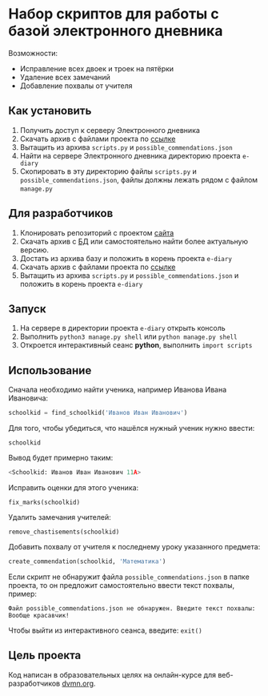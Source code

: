 # Набор скриптов для работы с базой электронного дневника

Возможности:
- Исправление всех двоек и троек на пятёрки
- Удаление всех замечаний
- Добавление похвалы от учителя

## Как установить

1. Получить доступ к серверу Электронного дневника
2. Скачать архив с файлами проекта по [ссылке](https://github.com/gertberd/dvmn_django_orm_3/archive/master.zip)
3. Вытащить из архива `scripts.py` и `possible_commendations.json`
4. Найти на сервере Электронного дневника директорию проекта `e-diary`
5. Скопировать в эту директорию файлы `scripts.py` и `possible_commendations.json`, файлы должны лежать рядом с файлом `manage.py`

## Для разработчиков

1. Клонировать репозиторий с проектом [сайта](https://github.com/devmanorg/e-diary)
2. Скачать архив с [БД](https://dvmn.org/filer/canonical/1562234129/166/) или самостоятельно найти более актуальную версию.
3. Достать из архива базу и положить в корень проекта `e-diary`
4. Скачать архив с файлами проекта по [ссылке](https://github.com/gertberd/dvmn_django_orm_3/archive/master.zip)
5. Вытащить из архива `scripts.py` и `possible_commendations.json` и положить в корень проекта `e-diary`

## Запуск

1. На сервере в директории проекта `e-diary` открыть консоль
2. Выполнить `python3 manage.py shell` или `python manage.py shell`
3. Откроется интерактивный сеанс **python**, выполнить `import scripts`

## Использование
Сначала необходимо найти ученика, например Иванова Ивана Ивановича:
```python
schoolkid = find_schoolkid('Иванов Иван Иванович')
```
Для того, чтобы убедиться, что нашёлся нужный ученик нужно ввести:
```
schoolkid
```
Вывод будет примерно таким:
```python
<Schoolkid: Иванов Иван Иванович 11А>
```
Исправить оценки для этого ученика:
```
fix_marks(schoolkid)
```
Удалить замечания учителей:
```
remove_chastisements(schoolkid)
```
Добавить похвалу от учителя к последнему уроку указанного предмета:
```python
create_commendation(schoolkid, 'Математика')
```
Если скрипт не обнаружит файла `possible_commendations.json` в папке проекта, то он предложит самостоятельно ввести текст похвалы, пример:
```
Файл possible_commendations.json не обнаружен. Введите текст похвалы: Вообще красавчик!
```
Чтобы выйти из интерактивного сеанса, введите:
`exit()`
## Цель проекта

Код написан в образовательных целях на онлайн-курсе для веб-разработчиков [dvmn.org](https://dvmn.org/).
